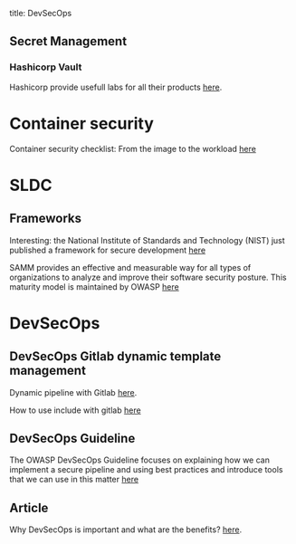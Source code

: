 title: DevSecOps

## Secret Management 

### Hashicorp Vault

Hashicorp provide usefull labs for all their products [here](https://play.instruqt.com/hashicorp).

# Container security

Container security checklist: From the image to the workload [here](https://github.com/krol3/container-security-checklist)

# SLDC

## Frameworks

Interesting: the National Institute of Standards and Technology (NIST) just published a framework for secure development [here](https://csrc.nist.gov/publications/detail/sp/800-218/final)

SAMM provides an effective and measurable way for all types of organizations to analyze and improve their software security posture. This maturity model is maintained by OWASP [here](https://owaspsamm.org)

# DevSecOps

## DevSecOps Gitlab dynamic template management

Dynamic pipeline with Gitlab [here](https://www.objectif-libre.com/fr/blog/2021/02/23/une-nouvelle-ere-pour-gitlab-ci-pipelines-dynamiques/).

How to use include with gitlab [here](https://docs.gitlab.com/ee/ci/yaml/includes.html#use-variables-with-include)

## DevSecOps Guideline

The OWASP DevSecOps Guideline focuses on explaining how we can implement a secure pipeline and using best practices and introduce tools that we can use in this matter [here](https://github.com/OWASP/DevSecOpsGuideline)

## Article

Why DevSecOps is important and what are the benefits? [here](https://bridgecrew.io/blog/building-the-business-case-for-devsecops/?utm_content=191289143&utm_medium=social&utm_source=linkedin&hss_channel=lcp-14836856).
